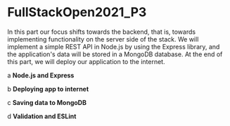 # FullStackOpen2021_P3

In this part our focus shifts towards the backend, that is, towards implementing functionality on the server side of the stack. We will implement a simple REST API in Node.js by using the Express library, and the application's data will be stored in a MongoDB database. At the end of this part, we will deploy our application to the internet.

a **Node.js and Express**

b **Deploying app to internet**

c **Saving data to MongoDB**

d **Validation and ESLint**